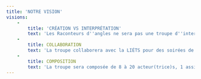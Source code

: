 ```yaml
---
title: 'NOTRE VISION'
visions:
    -
        title: 'CRÉATION VS INTERPRÉTATION'
        text: 'Les Raconteurs d''angles ne sera pas une troupe d''interprétation qui se base sur un texte déjà écrit. Les membres le créeront entièrement au cours de l''année. Ainsi, leurs voix pourront être entendues sur divers sujets et sous la forme souhaitée.'
    -
        title: COLLABORATION
        text: 'La troupe collaborera avec la LIÉTS pour des soirées de théâtre improvisé, Radio Sans Génie pour leur expérience en technique de scène, l’Exutoire pour l''écriture et la captation des quatre spectacles ainsi que MusiqueÉTS pour la bande son.'
    -
        title: COMPOSITION
        text: 'La troupe sera composée de 8 à 20 acteur(trice)s, 1 assistant(e) à la metteure en scène professionnelle et d''autres personnes s''ajouteront pour la conception des décors, costumes, accessoires ainsi qu’à la régie pour l’éclairage et le son.'
---
```


